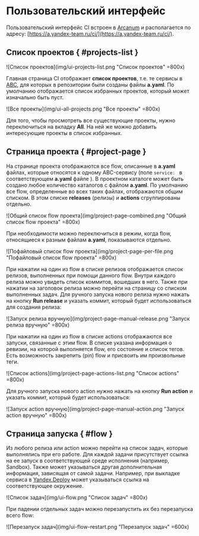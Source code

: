 # Пользовательский интерфейс

Пользовательский интерфейс CI встроен в [Arcanum](https://a.yandex-team.ru/) и располагается по адресу: [https://a.yandex-team.ru/ci/](https://a.yandex-team.ru/ci/).

## Список проектов { #projects-list }

![Список проектов](img/ui-projects-list.png "Список проектов" =800x)

Главная страница CI отображает **список проектов**, т.е. те сервисы в [ABC](https://abc.yandex-team.ru/), для которых в репозитории были созданы файлы **a.yaml**. По умолчанию отображается список избранных проектов, который может изначально быть пуст.

![Все проекты](img/ui-all-projects.png "Все проекты" =800x)

Для того, чтобы просмотреть все существующие проекты, нужно переключиться на вкладку **All**. На ней же можно добавить интересующие проекты в список избранных.

## Страница проекта { #project-page }

На странице проекта отображаются все flow, описанные в **a.yaml** файлах, которые относятся к одному ABC-сервису (поле `service: ` в соответствующем **a.yaml** файле ). В проектном каталоге может быть создано любое количество каталогов с файлом **a.yaml**. По умолчанию все flow, определенные во всех таких файлах, отображаются общим списком. В этом списке **releases** (релизы) и **actions** сгруппированы отдельно.

![Общий список flow проекта](img/project-page-combined.png "Общий список flow проекта" =800x)

При необходимости можно переключиться в режим, когда flow, относящиеся к разным файлам **a.yaml**, показываются отдельно.

![Пофайловый список flow проекта](img/project-page-per-file.png "Пофайловый список flow проекта" =800x)

При нажатии на один из flow в списке релизов отображается список релизов, выполненных при помощи данного flow. Внутри каждого релиза можно увидеть список коммитов, вошедших в него. Также при нажатии на заголовок релиза можно перейти на страницу со списком выполненных задач. Для ручного запуска нового релиза нужно нажать на кнопку **Run release** и указать коммит, который будет использоваться для создания релиза:

![Запуск релиза вручную](img/project-page-manual-release.png "Запуск релиза вручную" =800x)

При нажатии на один из flow в списке actions отображаются все запуски, связанные с этим flow. В списке указана информация о ревизии, на которой выполняется flow, его состояние и список тегов. Есть возможность закрепить (pin) flow и присвоить им произвольные теги.

![Список actions](img/project-page-actions-list.png "Список actions" =800x)

Для ручного запуска нового action нужно нажать на кнопку **Run action** и указать коммит, который будет использоваться:

![Запуск action вручную](img/project-page-manual-action.png "Запуск action вручную" =800x)

## Страница запуска { #flow }

Из любого релиза или action можно перейти на список задач, которые выполнялись при его работе. Для каждой задачи присутствует ссылка на ее запуск в соответствующей среде исполнения (например, Sandbox). Также может указываться другая дополнительная информация, зависящая от самой задачи. Например, при выкладке сервиса в [Yandex.Deploy](https://yd.yandex-team.ru/) может указываться ссылка на соответствующее окружение.

![Список задач](img/ui-flow.png "Список задач" =800x)

При падении отдельных задач можно перезапустить их без перезапуска всего flow:

![Перезапуск задач](img/ui-flow-restart.png "Перезапуск задач" =600x)
